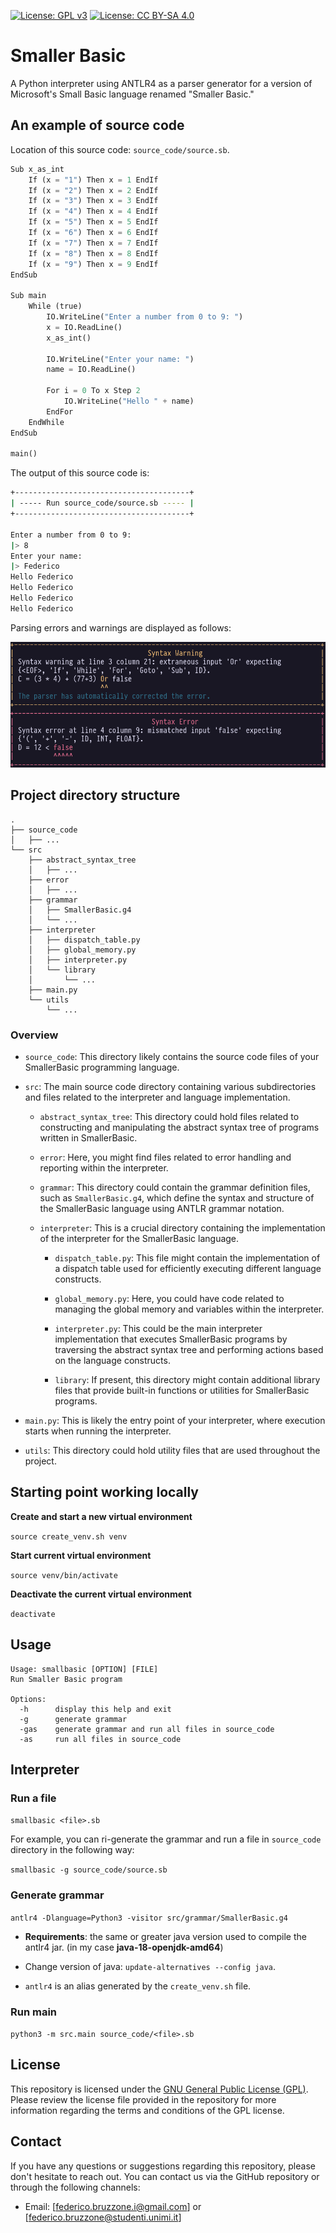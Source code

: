 [![License: GPL v3](https://img.shields.io/badge/License-GPL%20v3-blue.svg)](http://www.gnu.org/licenses/gpl-3.0)
[![License: CC BY-SA 4.0](https://img.shields.io/badge/License-CC%20BY--SA%204.0-blue.svg)](http://creativecommons.org/licenses/by-sa/4.0/)

# Smaller Basic

A Python interpreter using ANTLR4 as a parser generator for a version of Microsoft's Small Basic language renamed "Smaller Basic."

## An example of source code

Location of this source code: `source_code/source.sb`.

```python
Sub x_as_int
    If (x = "1") Then x = 1 EndIf
    If (x = "2") Then x = 2 EndIf
    If (x = "3") Then x = 3 EndIf
    If (x = "4") Then x = 4 EndIf
    If (x = "5") Then x = 5 EndIf
    If (x = "6") Then x = 6 EndIf
    If (x = "7") Then x = 7 EndIf
    If (x = "8") Then x = 8 EndIf
    If (x = "9") Then x = 9 EndIf
EndSub

Sub main
    While (true)
        IO.WriteLine("Enter a number from 0 to 9: ")
        x = IO.ReadLine()
        x_as_int()

        IO.WriteLine("Enter your name: ")
        name = IO.ReadLine()

        For i = 0 To x Step 2
            IO.WriteLine("Hello " + name)
        EndFor
    EndWhile
EndSub

main()
```

The output of this source code is:

```bash
+---------------------------------------+
| ----- Run source_code/source.sb ----- |
+---------------------------------------+

Enter a number from 0 to 9:
|> 8
Enter your name:
|> Federico
Hello Federico
Hello Federico
Hello Federico
Hello Federico
```
Parsing errors and warnings are displayed as follows:

![warning_error](https://github.com/FedericoBruzzone/smaller-basic/blob/main/img_readme/warning_error.png)

## Project directory structure

```
.
├── source_code
│   ├── ...
└── src
    ├── abstract_syntax_tree
    │   ├── ...
    ├── error
    │   ├── ...
    ├── grammar
    │   ├── SmallerBasic.g4
    │   └── ...
    ├── interpreter
    │   ├── dispatch_table.py
    │   ├── global_memory.py
    │   ├── interpreter.py
    │   └── library
    │       └── ...
    ├── main.py
    └── utils
        └── ...
```

### Overview

- `source_code`: This directory likely contains the source code files of your SmallerBasic programming language.

- `src`: The main source code directory containing various subdirectories and files related to the interpreter and language implementation.

    - `abstract_syntax_tree`: This directory could hold files related to constructing and manipulating the abstract syntax tree of programs written in SmallerBasic.

    - `error`: Here, you might find files related to error handling and reporting within the interpreter.

    - `grammar`: This directory could contain the grammar definition files, such as `SmallerBasic.g4`, which define the syntax and structure of the SmallerBasic language using ANTLR grammar notation.

    - `interpreter`: This is a crucial directory containing the implementation of the interpreter for the SmallerBasic language.

        - `dispatch_table.py`: This file might contain the implementation of a dispatch table used for efficiently executing different language constructs.

        - `global_memory.py`: Here, you could have code related to managing the global memory and variables within the interpreter.

        - `interpreter.py`: This could be the main interpreter implementation that executes SmallerBasic programs by traversing the abstract syntax tree and performing actions based on the language constructs.

        - `library`: If present, this directory might contain additional library files that provide built-in functions or utilities for SmallerBasic programs.

- `main.py`: This is likely the entry point of your interpreter, where execution starts when running the interpreter.

- `utils`: This directory could hold utility files that are used throughout the project.

## Starting point working locally

**Create and start a new virtual environment**

`source create_venv.sh venv`

**Start current virtual environment**

`source venv/bin/activate`

**Deactivate the current virtual environment**

`deactivate`

## Usage

```
Usage: smallbasic [OPTION] [FILE]
Run Smaller Basic program

Options:
  -h      display this help and exit
  -g      generate grammar
  -gas    generate grammar and run all files in source_code
  -as     run all files in source_code
```

## Interpreter

### Run a file

`smallbasic <file>.sb`

For example, you can ri-generate the grammar and run a file in `source_code` directory in the following way:

`smallbasic -g source_code/source.sb`

### Generate grammar

`antlr4 -Dlanguage=Python3 -visitor src/grammar/SmallerBasic.g4`

- **Requirements**: the same or greater java version used to compile the antlr4 jar. (in my case **java-18-openjdk-amd64**)

- Change version of java: `update-alternatives --config java`.

- `antlr4` is an alias generated by the `create_venv.sh` file.

### Run main

`python3 -m src.main source_code/<file>.sb`


## License

This repository is licensed under the [GNU General Public License (GPL)](https://www.gnu.org/licenses/gpl-3.0.html). Please review the license file provided in the repository for more information regarding the terms and conditions of the GPL license.

## Contact

If you have any questions or suggestions regarding this repository, please don't hesitate to reach out. You can contact us via the GitHub repository or through the following channels:
- Email: [federico.bruzzone.i@gmail.com] or [federico.bruzzone@studenti.unimi.it]
